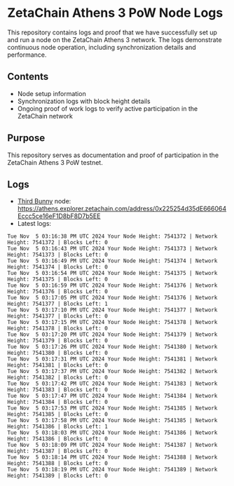 # ZetaChain Athens 3 PoW Node Logs
This repository contains logs and proof that we have successfully set up and run a node on the ZetaChain Athens 3 network. The logs demonstrate continuous node operation, including synchronization details and performance.

## Contents
- Node setup information
- Synchronization logs with block height details
- Ongoing proof of work logs to verify active participation in the ZetaChain network

## Purpose
This repository serves as documentation and proof of participation in the ZetaChain Athens 3 PoW testnet.

## Logs

- [Third Bunny](https://thirdbunny.xyz/) node: https://athens.explorer.zetachain.com/address/0x225254d35dE666064Eccc5ce16eF1D8bF8D7b5EE
- Latest logs:
```
Tue Nov  5 03:16:38 PM UTC 2024 Your Node Height: 7541372 | Network Height: 7541372 | Blocks Left: 0
Tue Nov  5 03:16:43 PM UTC 2024 Your Node Height: 7541373 | Network Height: 7541373 | Blocks Left: 0
Tue Nov  5 03:16:49 PM UTC 2024 Your Node Height: 7541374 | Network Height: 7541374 | Blocks Left: 0
Tue Nov  5 03:16:54 PM UTC 2024 Your Node Height: 7541375 | Network Height: 7541375 | Blocks Left: 0
Tue Nov  5 03:16:59 PM UTC 2024 Your Node Height: 7541376 | Network Height: 7541376 | Blocks Left: 0
Tue Nov  5 03:17:05 PM UTC 2024 Your Node Height: 7541376 | Network Height: 7541377 | Blocks Left: 1
Tue Nov  5 03:17:10 PM UTC 2024 Your Node Height: 7541377 | Network Height: 7541377 | Blocks Left: 0
Tue Nov  5 03:17:15 PM UTC 2024 Your Node Height: 7541378 | Network Height: 7541378 | Blocks Left: 0
Tue Nov  5 03:17:20 PM UTC 2024 Your Node Height: 7541379 | Network Height: 7541379 | Blocks Left: 0
Tue Nov  5 03:17:26 PM UTC 2024 Your Node Height: 7541380 | Network Height: 7541380 | Blocks Left: 0
Tue Nov  5 03:17:31 PM UTC 2024 Your Node Height: 7541381 | Network Height: 7541381 | Blocks Left: 0
Tue Nov  5 03:17:37 PM UTC 2024 Your Node Height: 7541382 | Network Height: 7541382 | Blocks Left: 0
Tue Nov  5 03:17:42 PM UTC 2024 Your Node Height: 7541383 | Network Height: 7541383 | Blocks Left: 0
Tue Nov  5 03:17:47 PM UTC 2024 Your Node Height: 7541384 | Network Height: 7541384 | Blocks Left: 0
Tue Nov  5 03:17:53 PM UTC 2024 Your Node Height: 7541385 | Network Height: 7541385 | Blocks Left: 0
Tue Nov  5 03:17:58 PM UTC 2024 Your Node Height: 7541385 | Network Height: 7541386 | Blocks Left: 1
Tue Nov  5 03:18:03 PM UTC 2024 Your Node Height: 7541386 | Network Height: 7541386 | Blocks Left: 0
Tue Nov  5 03:18:09 PM UTC 2024 Your Node Height: 7541387 | Network Height: 7541387 | Blocks Left: 0
Tue Nov  5 03:18:14 PM UTC 2024 Your Node Height: 7541388 | Network Height: 7541388 | Blocks Left: 0
Tue Nov  5 03:18:19 PM UTC 2024 Your Node Height: 7541389 | Network Height: 7541389 | Blocks Left: 0
```
